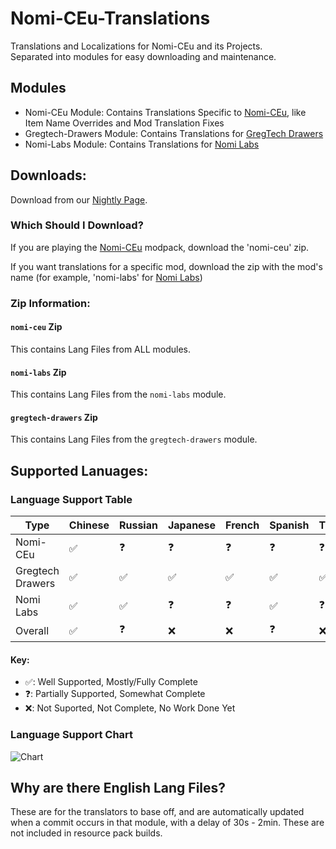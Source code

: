 # Nomi-CEu-Translations
Translations and Localizations for Nomi-CEu and its Projects.<br> Separated into modules for easy downloading and maintenance.

## Modules
- Nomi-CEu Module: Contains Translations Specific to [Nomi-CEu](https://github.com/Nomi-CEu/Nomi-CEu), like Item Name Overrides and Mod Translation Fixes
- Gregtech-Drawers Module: Contains Translations for [GregTech Drawers](https://github.com/Nomi-CEu/gregtech-drawers)
- Nomi-Labs Module: Contains Translations for [Nomi Labs](https://github.com/Nomi-CEu/Nomi-Labs)


## Downloads:
Download from our [Nightly Page](https://nightly.link/Nomi-CEu/Nomi-CEu-Translations/workflows/pushbuildpack/main?preview). 

### Which Should I Download?
If you are playing the [Nomi-CEu](https://github.com/Nomi-CEu/Nomi-CEu) modpack, download the 'nomi-ceu' zip.

If you want translations for a specific mod, download the zip with the mod's name (for example, 'nomi-labs' for [Nomi Labs](https://github.com/Nomi-CEu/Nomi-Labs))

### Zip Information:
#### `nomi-ceu` Zip
This contains Lang Files from ALL modules.

#### `nomi-labs` Zip
This contains Lang Files from the `nomi-labs` module.

#### `gregtech-drawers` Zip
This contains Lang Files from the `gregtech-drawers` module.

## Supported Lanuages:

### Language Support Table
|Type|Chinese|Russian|Japanese|French|Spanish|Turkish|
|---|---|---|---|---|---|---|
|Nomi-CEu|✅|❓|❓|❓|❓|❓|
|Gregtech Drawers|✅|✅|✅|✅|✅|✅|
|Nomi Labs|✅|✅|❓|❓|✅|❓|
|Overall|✅|❓|❌|❌|❓|❌|

#### Key:
- ✅: Well Supported, Mostly/Fully Complete
- ❓: Partially Supported, Somewhat Complete
- ❌: Not Suported, Not Complete, No Work Done Yet

### Language Support Chart
![Chart](http://weblate.pantsu.moe/widget/nomi-ceu-translations/multi-blue.svg)


## Why are there English Lang Files?
These are for the translators to base off, and are automatically updated when a commit occurs in that module, with a delay of 30s - 2min.
These are not included in resource pack builds.

